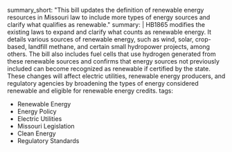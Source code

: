 summary_short: "This bill updates the definition of renewable energy resources in Missouri law to include more types of energy sources and clarify what qualifies as renewable."
summary: |
  HB1865 modifies the existing laws to expand and clarify what counts as renewable energy. It details various sources of renewable energy, such as wind, solar, crop-based, landfill methane, and certain small hydropower projects, among others. The bill also includes fuel cells that use hydrogen generated from these renewable sources and confirms that energy sources not previously included can become recognized as renewable if certified by the state. These changes will affect electric utilities, renewable energy producers, and regulatory agencies by broadening the types of energy considered renewable and eligible for renewable energy credits.
tags:
  - Renewable Energy
  - Energy Policy
  - Electric Utilities
  - Missouri Legislation
  - Clean Energy
  - Regulatory Standards
